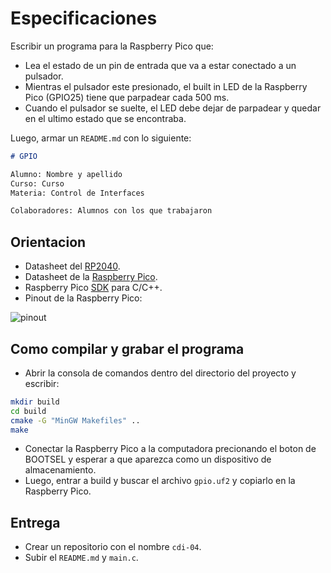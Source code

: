# Especificaciones

Escribir un programa para la Raspberry Pico que: 
  - Lea el estado de un pin de entrada que va a estar conectado a un pulsador.
  - Mientras el pulsador este presionado, el built in LED de la Raspberry Pico (GPIO25) tiene que parpadear cada 500 ms.
  - Cuando el pulsador se suelte, el LED debe dejar de parpadear y quedar en el ultimo estado que se encontraba.

Luego, armar un `README.md` con lo siguiente:

```markdown
# GPIO

Alumno: Nombre y apellido
Curso: Curso
Materia: Control de Interfaces

Colaboradores: Alumnos con los que trabajaron
```

## Orientacion

- Datasheet del [RP2040][rp2040].
- Datasheet de la [Raspberry Pico][pico].
- Raspberry Pico [SDK][sdk] para C/C++.
- Pinout de la Raspberry Pico:

![pinout][pinout]

## Como compilar y grabar el programa

- Abrir la consola de comandos dentro del directorio del proyecto y escribir:

```bash
mkdir build
cd build
cmake -G "MinGW Makefiles" ..
make
```

- Conectar la Raspberry Pico a la computadora precionando el boton de BOOTSEL y esperar a que aparezca como un dispositivo de almacenamiento.
- Luego, entrar a build y buscar el archivo `gpio.uf2` y copiarlo en la Raspberry Pico.

## Entrega

- Crear un repositorio con el nombre `cdi-04`.
- Subir el `README.md` y `main.c`.

[rp2040]: https://datasheets.raspberrypi.com/rp2040/rp2040-datasheet.pdf
[pico]: https://datasheets.raspberrypi.com/pico/pico-datasheet.pdf
[sdk]: https://datasheets.raspberrypi.com/pico/raspberry-pi-pico-c-sdk.pdf
[pinout]: https://www.raspberrypi.com/documentation/microcontrollers/images/pico-pinout.svg
